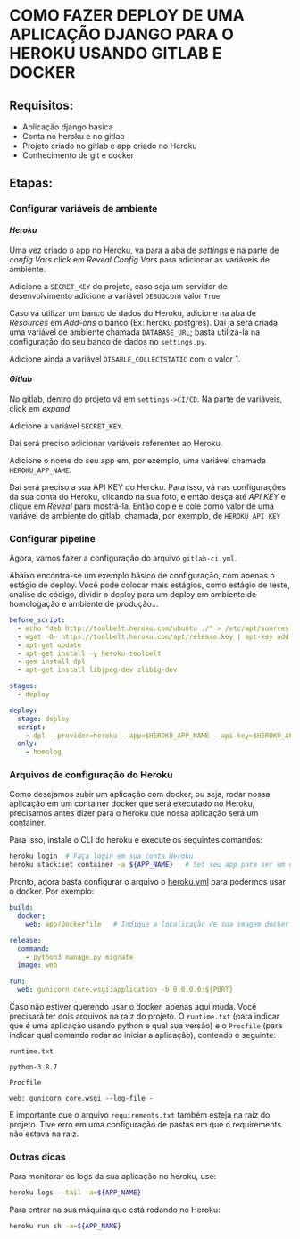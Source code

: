 # **COMO FAZER DEPLOY DE UMA APLICAÇÃO DJANGO PARA O HEROKU USANDO GITLAB E DOCKER**

## **Requisitos:**

- Aplicação django básica
- Conta no heroku e no gitlab
- Projeto criado no gitlab e app criado no Heroku
- Conhecimento de git e docker

## **Etapas:**

### **Configurar variáveis de ambiente**

#### *Heroku*

Uma vez criado o app no Heroku, va para a aba de *settings* e na parte de *config Vars* click em *Reveal Config Vars* para adicionar as variáveis de ambiente.

Adicione a `SECRET_KEY` do projeto, caso seja um servidor de desenvolvimento adicione a variável `DEBUG`com valor `True`. 

Caso vá utilizar um banco de dados do Heroku, adicione na aba de *Resources* em *Add-ons* o banco  (Ex: heroku postgres). Daí ja será criada uma variável de ambiente chamada `DATABASE_URL`; basta utilizá-la na configuração do seu banco de dados no `settings.py`.

Adicione ainda a variável `DISABLE_COLLECTSTATIC` com o valor 1.

#### *Gitlab*

No gitlab, dentro do projeto vá em `settings->CI/CD`. Na parte de variáveis, click em *expand*. 

Adicione a variável `SECRET_KEY`.

Daí será preciso adicionar variáveis referentes ao Heroku.

Adicione o nome do seu app em, por exemplo, uma variável chamada `HEROKU_APP_NAME`.

Daí será preciso a sua API KEY do Heroku. Para isso, vá nas configurações da sua conta do Heroku, clicando na sua foto, e então desça até *API KEY* e clique em *Reveal* para mostrá-la. Então copie e cole como valor de uma variável de ambiente do gitlab, chamada, por exemplo, de `HEROKU_API_KEY`

### **Configurar pipeline**

Agora, vamos fazer a configuração do arquivo `gitlab-ci.yml`.

Abaixo encontra-se um exemplo básico de configuração, com apenas o estágio de deploy. Você pode colocar mais estágios, como estágio de teste, análise de código, dividir o deploy para um deploy em ambiente de homologação e ambiente de produção...

```yml
before_script:
  - echo "deb http://toolbelt.heroku.com/ubuntu ./" > /etc/apt/sources.list.d/heroku.list
  - wget -O- https://toolbelt.heroku.com/apt/release.key | apt-key add -
  - apt-get update
  - apt-get install -y heroku-toolbelt
  - gem install dpl
  - apt-get install libjpeg-dev zlib1g-dev

stages:
  - deploy

deploy:
  stage: deploy
  script:
    - dpl --provider=heroku --app=$HEROKU_APP_NAME --api-key=$HEROKU_API_KEY
  only:
    - homolog

```

### **Arquivos de configuração do Heroku**

Como desejamos subir um aplicação com docker, ou seja, rodar nossa aplicação em um container docker que será executado no Heroku, precisamos antes dizer para o heroku que nossa aplicação será um container.

Para isso, instale o CLI do heroku e execute os seguintes comandos:
```sh
heroku login  # Faça login em sua conta Heroku
heroku stack:set container -a ${APP_NAME}   # Set seu app para ser um container docker, passando o nome do seu app na flag -a
```

Pronto, agora basta configurar o arquivo o [heroku.yml](https://devcenter.heroku.com/articles/build-docker-images-heroku-yml) para podermos usar o docker. Por exemplo:

```yml
build:
  docker:
    web: app/Dockerfile   # Indique a localicação de sua imagem docker

release:
  command:
    - python3 manage.py migrate
  image: web

run:
  web: gunicorn core.wsgi:application -b 0.0.0.0:${PORT}

```

Caso não estiver querendo usar o docker, apenas aqui muda. Você precisará ter dois arquivos na raiz do projeto. O `runtime.txt` (para indicar que é uma aplicação usando python e qual sua versão) e o `Procfile` (para indicar qual comando rodar ao iniciar a aplicação), contendo o seguinte:

`runtime.txt`
```
python-3.8.7
```

`Procfile`
```
web: gunicorn core.wsgi --log-file - 
```

É importante que o arquivo `requirements.txt` também esteja na raiz do projeto. Tive erro em uma configuração de pastas em que o requirements não estava na raiz.

### Outras dicas

Para monitorar os logs da sua aplicação no heroku, use:

```sh
heroku logs --tail -a=${APP_NAME}
```

Para entrar na sua máquina que está rodando no Heroku:

```sh
heroku run sh -a=${APP_NAME}
```
